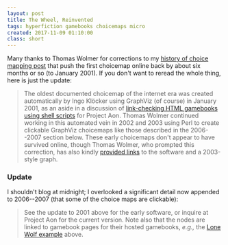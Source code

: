```yaml
---
layout: post
title: The Wheel, Reinvented
tags: hyperfiction gamebooks choicemaps micro
created: 2017-11-09 01:10:00
class: short
---
```

Many thanks to Thomas Wolmer for corrections to my [history of choice mapping post](blog/2017/10/27/history-of-choice-mapping/) that push the first choicemap online back by about six months or so (to January 2001).  If you don't want to reread the whole thing, here is just the update:

> The oldest documented choicemap of the internet era was created automatically by Ingo Klöcker using GraphViz (of course) in January 2001, as an aside in a discussion of [link-checking HTML gamebooks using shell scripts](http://lists.topica.com/lists/projectaon/read/message.html?mid=1705070600&sort=d&start=525) for Project Aon.  Thomas Wolmer continued working in this automated vein in 2002 and 2003 using Perl to create clickable GraphViz choicemaps like those described in the 2006--2007 section below.  These early choicemaps don't appear to have survived online, though Thomas Wolmer, who prompted this correction, has also kindly [provided links](https://groups.yahoo.com/neo/groups/GAMEBOOKS/conversations/messages/12859) to the software and a 2003-style graph.

### Update

I shouldn't blog at midnight; I overlooked a significant detail now appended to 2006--2007 (that some of the choice maps are clickable):

> See the update to 2001 above for the early software, or inquire at Project Aon for the current version.  Note also that the nodes are linked to gamebook pages for their hosted gamebooks, *e.g.,* the [Lone Wolf example](https://www.projectaon.org/en/svg/lw/01fftd.svgz) above.
